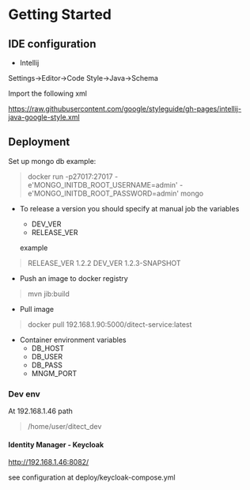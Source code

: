# Getting Started

## IDE configuration

- Intellij

Settings->Editor->Code Style->Java->Schema

Import the following xml

https://raw.githubusercontent.com/google/styleguide/gh-pages/intellij-java-google-style.xml

## Deployment
Set up mongo db example:
> docker run -p27017:27017 -e'MONGO_INITDB_ROOT_USERNAME=admin' -e'MONGO_INITDB_ROOT_PASSWORD=admin' mongo

- To release a version you should specify at manual job the variables 
    - DEV_VER
    - RELEASE_VER
  
  example
>  RELEASE_VER 1.2.2 DEV_VER 1.2.3-SNAPSHOT

- Push an image to docker registry

> mvn jib:build

- Pull image
> docker pull 192.168.1.90:5000/ditect-service:latest

- Container environment variables
    -   DB_HOST
    -   DB_USER
    -   DB_PASS
    -   MNGM_PORT
    
### Dev env

At 192.168.1.46 path
> /home/user/ditect_dev

#### Identity Manager - Keycloak

http://192.168.1.46:8082/

see configuration at deploy/keycloak-compose.yml
